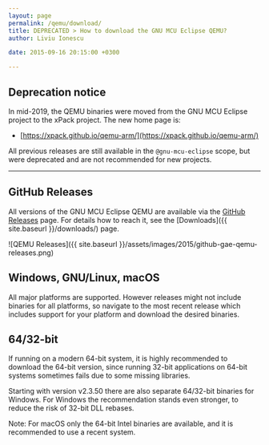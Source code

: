 ```yaml
---
layout: page
permalink: /qemu/download/
title: DEPRECATED > How to download the GNU MCU Eclipse QEMU?
author: Liviu Ionescu

date: 2015-09-16 20:15:00 +0300

---
```


## Deprecation notice

In mid-2019, the QEMU binaries were moved from the GNU MCU Eclipse
project to the xPack project. The new home page is:

* [https://xpack.github.io/qemu-arm/](https://xpack.github.io/qemu-arm/)

All previous releases are still available in the `@gnu-mcu-eclipse` scope,
but were deprecated and are not recommended for new projects.
___

## GitHub Releases

All versions of the GNU MCU Eclipse QEMU are available via the [GitHub Releases](https://github.com/gnu-mcu-eclipse/qemu/releases) page. For details how to reach it, see the [Downloads]({{ site.baseurl }}/downloads/) page.

![QEMU Releases]({{ site.baseurl }}/assets/images/2015/github-gae-qemu-releases.png)

## Windows, GNU/Linux, macOS

All major platforms are supported. However releases might not include binaries for all platforms, so navigate to the most recent release which includes support for your platform and download the desired binaries.

## 64/32-bit

If running on a modern 64-bit system, it is highly recommended to download the 64-bit version, since running 32-bit applications on 64-bit systems sometimes fails due to some missing libraries.

Starting with version v2.3.50 there are also separate 64/32-bit binaries for Windows. For Windows the recommendation stands even stronger, to reduce the risk of 32-bit DLL rebases.

Note: For macOS only the 64-bit Intel binaries are available, and it is recommended to use a recent system.
